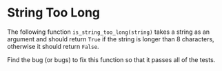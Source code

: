 # String Too Long

The following function `is_string_too_long(string)` takes a string as an argument and should return `True` if the string 
is longer than 8 characters, otherwise it should return `False`.

Find the bug (or bugs) to fix this function so that it passes all of the tests.
